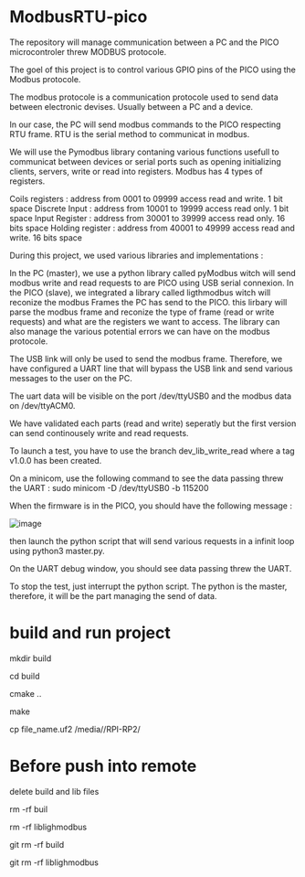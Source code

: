 # ModbusRTU-pico

The repository will manage communication between a PC and the PICO microcontroler threw MODBUS protocole.

The goel of this project is to control various GPIO pins of the PICO using the Modbus protocole.

The modbus protocole is a communication protocole used to send data between electronic devises. Usually between a PC and a device.

In our case, the PC will send modbus commands to the PICO respecting RTU frame. RTU is the serial method to communicat in modbus.

We will use the Pymodbus library contaning various functions usefull to communicat between devices or serial ports such as opening initializing clients, servers, write or read into registers. Modbus has 4 types of registers.

Coils registers : address from 0001 to 09999 access read and write. 1 bit space Discrete Input : address from 10001 to 19999 access read only. 1 bit space Input Register : address from 30001 to 39999 access read only. 16 bits space Holding register : address from 40001 to 49999 access read and write. 16 bits space

During this project, we used various libraries and implementations : 

In the PC (master), we use a python library called pyModbus witch will send modbus write and read requests to are PICO using USB serial connexion.
In the PICO (slave), we integrated a library called ligthmodbus witch will reconize the modbus Frames the PC has send to the PICO. this lirbary will parse the modbus frame and reconize the type of frame (read or write requests) and what are the registers we want to access. The library can also manage the various potential errors we can have on the modbus protocole.

The USB link will only be used to send the modbus frame. Therefore, we have configured a UART line that will bypass the USB link and send various messages to the user on the PC.

The uart data will be visible on the port /dev/ttyUSB0 and the modbus data on /dev/ttyACM0.

We have validated each parts (read and write) seperatly but the first version can send continousely write and read requests.

To launch a test, you have to use the branch dev_lib_write_read where a tag v1.0.0 has been created.

On a minicom, use the following command to see the data passing threw the UART : sudo minicom -D /dev/ttyUSB0 -b 115200

When the firmware is in the PICO, you should have the following message : 

![image](https://user-images.githubusercontent.com/65350546/222456566-87e59030-0c43-472d-81d6-a41d8d1cfed5.png)

then launch the python script that will send various requests in a infinit loop using python3 master.py.

On the UART debug window, you should see data passing threw the UART.

To stop the test, just interrupt the python script. The python is the master, therefore, it will be the part managing the send of data.


# build and run project

mkdir build

cd build

cmake ..

make

cp file_name.uf2 /media/<user>/RPI-RP2/


# Before push into remote

delete build and lib files

rm -rf buil 

rm -rf liblighmodbus

git rm -rf build

git rm -rf liblighmodbus
